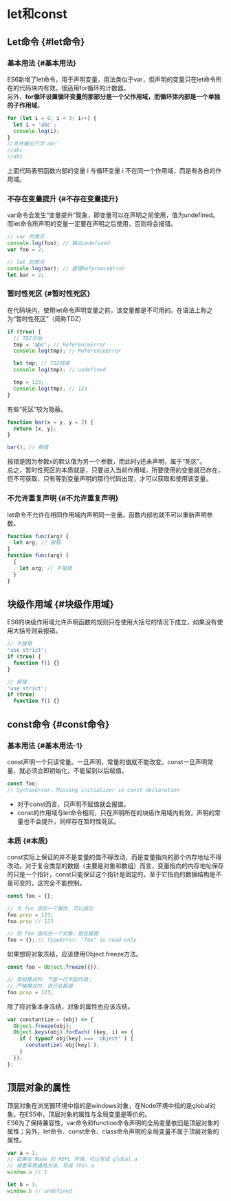 # let和const

## Let命令 {#let命令}

### 基本用法 {#基本用法}

ES6新增了let命令，用于声明变量，用法类似于var，但声明的变量只在let命令所在的代码块内有效。很适用for循环的计数器。  
另外，**for循环设置循环变量的那部分是一个父作用域，而循环体内部是一个单独的子作用域**。

```js
for (let i = 0; i < 3; i++) {
  let i = 'abc';
  console.log(i);
}
//总共输出三次'abc'
//abc
//abc
```

上面代码表明函数内部的变量 i 与循环变量 i 不在同一个作用域，而是有各自的作用域。

### 不存在变量提升 {#不存在变量提升}

var命令会发生“变量提升”现象，即变量可以在声明之前使用，值为undefined。而let命令所声明的变量一定要在声明之后使用，否则将会报错。

```js
// var 的情况
console.log(foo); // 输出undefined
var foo = 2;

// let 的情况
console.log(bar); // 报错ReferenceError
let bar = 2;
```

### 暂时性死区 {#暂时性死区}

在代码块内，使用let命令声明变量之前，该变量都是不可用的。在语法上称之为“暂时性死区”（简称TDZ）

```js
if (true) {
  // TDZ开始
  tmp = 'abc'; // ReferenceError
  console.log(tmp); // ReferenceError

  let tmp; // TDZ结束
  console.log(tmp); // undefined

  tmp = 123;
  console.log(tmp); // 123
}
```

有些“死区”较为隐蔽。

```js
function bar(x = y, y = 2) {
  return [x, y];
}

bar(); // 报错
```

报错是因为参数x的默认值为另一个参数，而此时y还未声明，属于“死区”。  
总之，暂时性死区的本质就是，只要进入当前作用域，所要使用的变量就已存在，但不可获取，只有等到变量声明的那行代码出现，才可以获取和使用该变量。

### 不允许重复声明 {#不允许重复声明}

let命令不允许在相同作用域内声明同一变量。函数内部也就不可以重新声明参数。

```js
function func(arg) {
  let arg; // 报错
}
function func(arg) {
  {
    let arg; // 不报错
  }
}
```

## 块级作用域 {#块级作用域}

ES6的块级作用域允许声明函数的规则只在使用大括号的情况下成立，如果没有使用大括号则会报错。

```js
// 不报错
'use strict';
if (true) {
  function f() {}
}

// 报错
'use strict';
if (true)
  function f() {}
```

## const命令 {#const命令}

### 基本用法 {#基本用法-1}

const声明一个只读常量。一旦声明，常量的值就不能改变。const一旦声明常量，就必须立即初始化，不能留到以后赋值。

```js
const foo;
// SyntaxError: Missing initializer in const declaration
```

* 对于const而言，只声明不赋值就会报错。
* const的作用域与let命令相同，只在声明所在的块级作用域内有效，声明的常量也不会提升，同样存在暂时性死区。

### 本质 {#本质}

const实际上保证的并不是变量的值不得改动，而是变量指向的那个内存地址不得改动。对于复合类型的数据（主要是对象和数组）而言，变量指向的内存地址保存的只是一个指针，const只能保证这个指针是固定的，至于它指向的数据结构是不是可变的，这完全不能控制。

```js
const foo = {};

// 为 foo 添加一个属性，可以成功
foo.prop = 123;
foo.prop // 123

// 将 foo 指向另一个对象，就会报错
foo = {}; // TypeError: "foo" is read-only
```

如果想将对象冻结，应该使用Object.freeze方法。

```js
const foo = Object.freeze({});

// 常规模式时，下面一行不起作用；
// 严格模式时，该行会报错
foo.prop = 123;
```

除了将对象本身冻结，对象的属性也应该冻结。

```js
var constantize = (obj) => {
  Object.freeze(obj);
  Object.keys(obj).forEach( (key, i) => {
    if ( typeof obj[key] === 'object' ) {
      constantize( obj[key] );
    }
  });
};
```

## 顶层对象的属性

顶层对象在浏览器环境中指的是windows对象，在Node环境中指的是global对象。在ES5中，顶层对象的属性与全局变量是等价的。  
ES6为了保持兼容性，var命令和function命令声明的全局变量依旧是顶层对象的属性；另外，let命令、const命令、class命令声明的全局变量不属于顶层对象的属性。

```js
var a = 1;
// 如果在 Node 的 REPL 环境，可以写成 global.a
// 或者采用通用方法，写成 this.a
window.a // 1

let b = 1;
window.b // undefined
```



